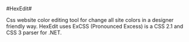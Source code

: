 #HexEdit#

Css website color editing tool for change all site colors in a designer friendly way. HexEdit uses ExCSS (Pronounced Excess) is a CSS 2.1 and CSS 3 parser for .NET.


